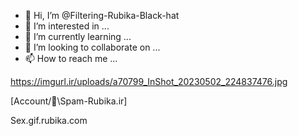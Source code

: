 - 👋 Hi, I’m @Filtering-Rubika-Black-hat
- 👀 I’m interested in ...
- 🌱 I’m currently learning ...
- 💞️ I’m looking to collaborate on ...
- 📫 How to reach me ...

<!---
Filtering-Rubika-Black-hat/Filtering-Rubika-Black-hat is a ✨ special ✨ repository because its `README.md` (this file) appears on your GitHub profile.
You can click the Preview link to take a look at your changes.
--->
https://imgurl.ir/uploads/a70799_InShot_20230502_224837476.jpg

[Account/🔴\Spam-Rubika.ir]

Sex.gif.rubika.com
